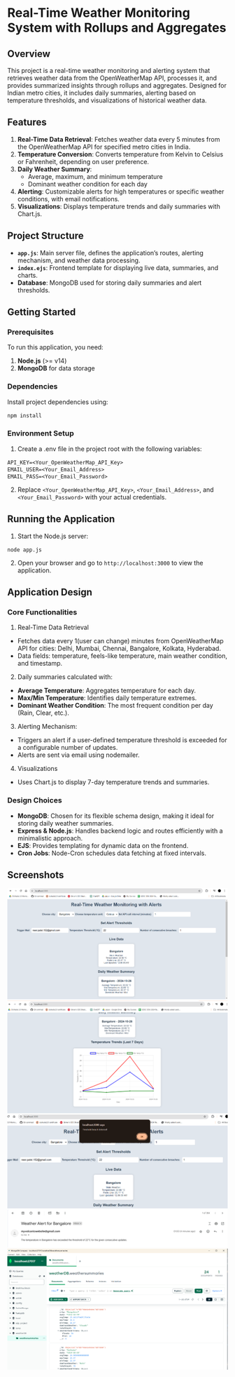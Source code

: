 # Real-Time Weather Monitoring System with Rollups and Aggregates

## Overview
This project is a real-time weather monitoring and alerting system that retrieves weather data from the OpenWeatherMap API, processes it, and provides summarized insights through rollups and aggregates. Designed for Indian metro cities, it includes daily summaries, alerting based on temperature thresholds, and visualizations of historical weather data.

## Features
1. **Real-Time Data Retrieval**: Fetches weather data every 5 minutes from the OpenWeatherMap API for specified metro cities in India.
2. **Temperature Conversion**: Converts temperature from Kelvin to Celsius or Fahrenheit, depending on user preference.
3. **Daily Weather Summary**:
   - Average, maximum, and minimum temperature
   - Dominant weather condition for each day
4. **Alerting**: Customizable alerts for high temperatures or specific weather conditions, with email notifications.
5. **Visualizations**: Displays temperature trends and daily summaries with Chart.js.

## Project Structure
- **`app.js`**: Main server file, defines the application’s routes, alerting mechanism, and weather data processing.
- **`index.ejs`**: Frontend template for displaying live data, summaries, and charts.
- **Database**: MongoDB used for storing daily summaries and alert thresholds.

## Getting Started

### Prerequisites
To run this application, you need:
1. **Node.js** (>= v14)
2. **MongoDB** for data storage

### Dependencies
Install project dependencies using:
```bash
npm install
```

### Environment Setup

1. Create a .env file in the project root with the following variables:

``` 
API_KEY=<Your_OpenWeatherMap_API_Key>
EMAIL_USER=<Your_Email_Address>
EMAIL_PASS=<Your_Email_Password>
```

2. Replace ``` <Your_OpenWeatherMap_API_Key> ```, ``` <Your_Email_Address> ```, and ``` <Your_Email_Password> ``` with your actual credentials.


## Running the Application

1. Start the Node.js server:
``` 
node app.js
```
2. Open your browser and go to ``` http://localhost:3000 ``` to view the application.


## Application Design
### Core Functionalities

1. Real-Time Data Retrieval
<ul>
<li>Fetches data every 1(user can change) minutes from OpenWeatherMap API for cities: Delhi, Mumbai, Chennai, Bangalore, Kolkata, Hyderabad.</li>
<li>Data fields: temperature, feels-like temperature, main weather condition, and timestamp.</li>
</ul>

2. Daily summaries calculated with:
<ul>
<li><strong>Average Temperature</strong>: Aggregates temperature for each day.</li>
<li><strong>Max/Min Temperature</strong>: Identifies daily temperature extremes.</li>
<li><strong>Dominant Weather Condition</strong>: The most frequent condition per day (Rain, Clear, etc.).</li>
</ul>

3. Alerting Mechanism:
<ul><li>Triggers an alert if a user-defined temperature threshold is exceeded for a configurable number of updates.</li>
<li>Alerts are sent via email using nodemailer.</li></ul>

4. Visualizations
<ul>
<li>Uses Chart.js to display 7-day temperature trends and summaries.</li>
</ul>

### Design Choices
<ul>
<li><strong>MongoDB</strong>: Chosen for its flexible schema design, making it ideal for storing daily weather summaries.</li>
<li><strong>Express &amp; Node.js</strong>: Handles backend logic and routes efficiently with a minimalistic approach.</li>
<li><strong>EJS</strong>: Provides templating for dynamic data on the frontend.</li>
<li><strong>Cron Jobs</strong>: Node-Cron schedules data fetching at fixed intervals.</li>
</ul>


## Screenshots
![Home](https://raw.githubusercontent.com/neer-patel-11/Weather-Monitoring/refs/heads/main/screenshots/home.png)
![Chart](https://raw.githubusercontent.com/neer-patel-11/Weather-Monitoring/refs/heads/main/screenshots/chart.png)
![ThresHold](https://raw.githubusercontent.com/neer-patel-11/Weather-Monitoring/refs/heads/main/screenshots/threshold.png)
![mail](https://raw.githubusercontent.com/neer-patel-11/Weather-Monitoring/refs/heads/main/screenshots/mail.png)
![mongoDB](https://raw.githubusercontent.com/neer-patel-11/Weather-Monitoring/refs/heads/main/screenshots/mongo.png)
